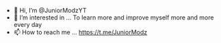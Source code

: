 - 👋 Hi, I’m @JuniorModzYT
- 👀 I’m interested in ... To learn more and improve myself more and more every day
- 📫 How to reach me ... https://t.me/JuniorModz

<!---
JuniorModzYT/JuniorModzYT is a ✨ special ✨ repository because its `README.md` (this file) appears on your GitHub profile.
You can click the Preview link to take a look at your changes.
--->
